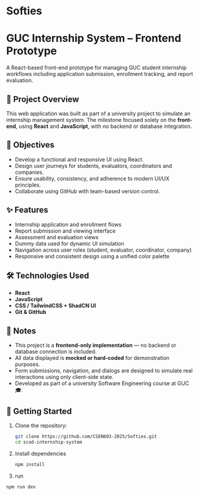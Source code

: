 # Softies
# GUC Internship System – Frontend Prototype

A React-based front-end prototype for managing GUC student internship workflows including application submission, enrollment tracking, and report evaluation.

## 📌 Project Overview

This web application was built as part of a university project to simulate an internship management system. The milestone focused solely on the **front-end**, using **React** and **JavaScript**, with no backend or database integration.

## 🎯 Objectives

- Develop a functional and responsive UI using React.
- Design user journeys for students, evaluators, coordinators and companies.
- Ensure usability, consistency, and adherence to modern UI/UX principles.
- Collaborate using GitHub with team-based version control.

## ✨ Features

- Internship application and enrollment flows
- Report submission and viewing interface
- Assessment and evaluation views
- Dummy data used for dynamic UI simulation
- Navigation across user roles (student, evaluator, coordinator, company)
- Responsive and consistent design using a unified color palette

## 🛠️ Technologies Used

- **React**
- **JavaScript**
- **CSS / TailwindCSS + ShadCN UI**
- **Git & GitHub**

## 📌 Notes

- This project is a **frontend-only implementation** — no backend or database connection is included.
- All data displayed is **mocked or hard-coded** for demonstration purposes.
- Form submissions, navigation, and dialogs are designed to simulate real interactions using only client-side state.
- Developed as part of a university Software Engineering course at GUC 🎓.


## 🚀 Getting Started

1. Clone the repository:
   ```bash
   git clone https://github.com/CSEN603-2025/Softies.git
   cd scad-internship-system

2. Install dependencies
   ```bash
   npm install
4. run
  ```bash
  npm run dev
   

